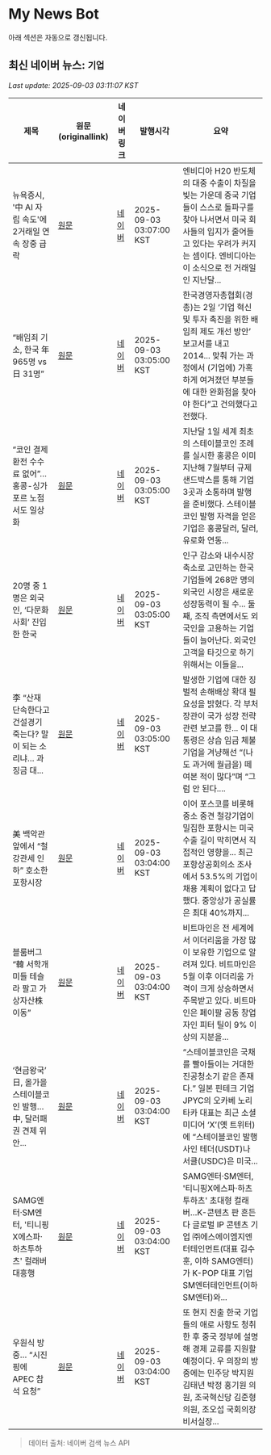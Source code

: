 # My News Bot

아래 섹션은 자동으로 갱신됩니다.

<!-- NEWS:START -->
## 최신 네이버 뉴스: `기업`
_Last update: 2025-09-03 03:11:07 KST_

| 제목 | 원문(originallink) | 네이버 링크 | 발행시각 | 요약 |
|---|---|---|---|---|
| 뉴욕증시, '中 AI 자립 속도'에 2거래일 연속 장중 급락 | [원문](https://www.sedaily.com/NewsView/2GXRADWBKV) | [네이버](https://n.news.naver.com/mnews/article/011/0004528317?sid=104) | 2025-09-03 03:07:00 KST | 엔비디아 H20 반도체의 대중 수출이 차질을 빚는 가운데 중국 기업들이 스스로 돌파구를 찾아 나서면서 미국 회사들의 입지가 줄어들고 있다는 우려가 커지는 셈이다. 엔비디아는 이 소식으로 전 거래일인 지난달... |
| “배임죄 기소, 한국 年 965명 vs 日 31명” | [원문](https://www.donga.com/news/Politics/article/all/20250903/132307292/2) | [네이버](https://n.news.naver.com/mnews/article/020/0003658406?sid=100) | 2025-09-03 03:05:00 KST | 한국경영자총협회(경총)는 2일 ‘기업 혁신 및 투자 촉진을 위한 배임죄 제도 개선 방안’ 보고서를 내고 2014... 맞춰 가는 과정에서 (기업에) 가혹하게 여겨졌던 부분들에 대한 완화점을 찾아야 한다”고 건의했다고 전했다. |
| “코인 결제 환전 수수료 없어”… 홍콩-싱가포르 노점서도 일상화 | [원문](https://www.donga.com/news/Economy/article/all/20250903/132307337/2) | [네이버](https://n.news.naver.com/mnews/article/020/0003658403?sid=101) | 2025-09-03 03:05:00 KST | 지난달 1일 세계 최초의 스테이블코인 조례를 실시한 홍콩은 이미 지난해 7월부터 규제 샌드박스를 통해 기업 3곳과 소통하며 발행을 준비했다. 스테이블코인 발행 자격을 얻은 기업은 홍콩달러, 달러, 유로화 연동... |
| 20명 중 1명은 외국인, ‘다문화 사회’ 진입한 한국 | [원문](https://www.donga.com/news/Economy/article/all/20250902/132305107/2) | [네이버](https://n.news.naver.com/mnews/article/020/0003658416?sid=101) | 2025-09-03 03:05:00 KST | 인구 감소와 내수시장 축소로 고민하는 한국 기업들에 268만 명의 외국인 시장은 새로운 성장동력이 될 수... 둘째, 조직 측면에서도 외국인을 고용하는 기업들이 늘어난다. 외국인 고객을 타깃으로 하기 위해서는 이들을... |
| 李 “산재 단속한다고 건설경기 죽는다? 말이 되는 소리냐… 과징금 대... | [원문](https://www.donga.com/news/Politics/article/all/20250903/132307296/2) | [네이버](https://n.news.naver.com/mnews/article/020/0003658405?sid=100) | 2025-09-03 03:05:00 KST | 발생한 기업에 대한 징벌적 손해배상 확대 필요성을 밝혔다. 각 부처 장관이 국가 성장 전략 관련 보고를 한... 이 대통령은 상습 임금 체불 기업을 겨냥해선 “(나도 과거에 월급을) 떼여본 적이 많다”며 “그럼 안 된다.... |
| 美 백악관 앞에서 “철강관세 인하” 호소한 포항시장 | [원문](https://www.donga.com/news/Society/article/all/20250902/132305742/2) | [네이버](https://n.news.naver.com/mnews/article/020/0003658387?sid=102) | 2025-09-03 03:04:00 KST | 이어 포스코를 비롯해 중소 중견 철강기업이 밀집한 포항시는 미국 수출 길이 막히면서 직접적인 영향을... 최근 포항상공회의소 조사에서 53.5%의 기업이 채용 계획이 없다고 답했다. 중앙상가 공실률은 최대 40%까지... |
| 블룸버그 “韓 서학개미들 테슬라 팔고 가상자산株 이동” | [원문](https://www.donga.com/news/Economy/article/all/20250902/132306144/2) | [네이버](https://n.news.naver.com/mnews/article/020/0003658383?sid=101) | 2025-09-03 03:04:00 KST | 비트마인은 전 세계에서 이더리움을 가장 많이 보유한 기업으로 알려져 있다. 비트마인은 5월 이후 이더리움 가격이 크게 상승하면서 주목받고 있다. 비트마인은 페이팔 공동 창업자인 피터 틸이 9% 이상의 지분을... |
| ‘현금왕국’ 日, 올가을 스테이블코인 발행… 中, 달러패권 견제 위안... | [원문](https://www.donga.com/news/Economy/article/all/20250903/132307339/2) | [네이버](https://n.news.naver.com/mnews/article/020/0003658402?sid=101) | 2025-09-03 03:04:00 KST | “스테이블코인은 국채를 빨아들이는 거대한 진공청소기 같은 존재다.” 일본 핀테크 기업 JPYC의 오카베 노리타카 대표는 최근 소셜미디어 ‘X’(옛 트위터)에 “스테이블코인 발행사인 테더(USDT)나 서클(USDC)은 미국... |
| SAMG엔터·SM엔터, '티니핑X에스파·하츠투하츠' 컬래버 대흥행 | [원문](https://www.stardailynews.co.kr/news/articleView.html?idxno=499978) | [네이버](https://www.stardailynews.co.kr/news/articleView.html?idxno=499978) | 2025-09-03 03:04:00 KST | SAMG엔터·SM엔터, '티니핑X에스파·하츠투하츠' 초대형 컬래버…K-콘텐츠 판 흔든다 글로벌 IP 콘텐츠 기업 ㈜에스에이엠지엔터테인먼트(대표 김수훈, 이하 SAMG엔터)가 K-POP 대표 기업 SM엔터테인먼트(이하 SM엔터)와... |
| 우원식 방중… “시진핑에 APEC 참석 요청” | [원문](https://www.donga.com/news/Politics/article/all/20250903/132307577/2) | [네이버](https://n.news.naver.com/mnews/article/020/0003658400?sid=100) | 2025-09-03 03:04:00 KST | 또 현지 진출 한국 기업들의 애로 사항도 청취한 후 중국 정부에 설명해 경제 교류를 지원할 예정이다. 우 의장의 방중에는 민주당 박지원 김태년 박정 홍기원 의원, 조국혁신당 김준형 의원, 조오섭 국회의장 비서실장... |

> 데이터 출처: 네이버 검색 뉴스 API
<!-- NEWS:END -->
